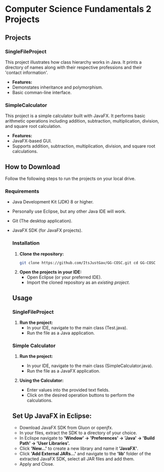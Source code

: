# Computer Science Fundamentals 2 Projects

## Projects

### SingleFileProject

This project illustrates how class hierarchy works in Java. It prints a directory of names along with their respective professions and their 'contact information'.

- **Features:**
- Demonstates inheritance and polymorphism.
- Basic comman-line interface.

### SimpleCalculator

This project is a simple calculator built with JavaFX. It performs basic arithmetic operations including addition, subtraction, multiplication, division, and square root calculation.

- **Features:**
- JavaFX-based GUI.
- Supports addition, subtraction, multiplication, division, and square root calculations.

## How to Download

Follow the following steps to run the projects on your local drive. 

### Requirements

- Java Development Kit (JDK) 8 or higher.
- Personally use Eclipse, but any other Java IDE will work.
- Git (The desktop application).
- JavaFX SDK (for JavaFX projects).

  ### Installation

  1. **Clone the repository:**
     ```sh
     git clone https://github.com/ItsJustGav/GG-COSC.git cd GG-COSC
     
  2. **Open the projects in your IDE:**
     - Open Eclipse (or your preferred IDE).
     - Import the cloned repository as an *existing project*.
  
  ## Usage
  
   ### SingleFileProject
  
  1. **Run the project:**
     - In your IDE, navigate to the main class (Test.java).
     - Run the file as a Java application.
    
   ### Simple Calculator

  1. **Run the project:**
       - In your IDE, navigate to the main class (SimpleCalculator.java).
       - Run the file as a JavaFX application.
         
  2. **Using the Calculator:**
     - Enter values into the provided text fields.
     - Click on the desired operation buttons to perform the calculations.
    
  ## Set Up JavaFX in Eclipse:
  - Download JavaFX SDK from Gluon or openjfx.
  - In your files, extract the SDK to a directory of your choice.
  - In Eclispe navigate to **'Window' -> 'Preferences' -> 'Java' -> 'Build Path' -> 'User Libraries'.**
  - Click **'New...'** to create a new library and name it **'JavaFX'**.
  - Click **'Add External JARs...'** and navigate to the **'lib'** folder of the extracted JavaFX SDK, select all JAR files and add them.
  - Apply and Close. 
  
